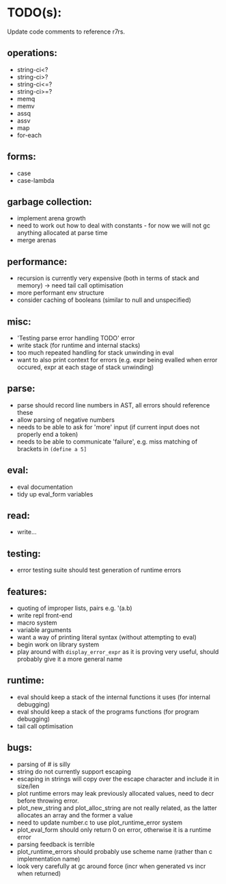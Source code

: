 TODO(s):
=====

Update code comments to reference r7rs.

operations:
-----------
* string-ci<?
* string-ci>?
* string-ci<=?
* string-ci>=?
* memq
* memv
* assq
* assv
* map
* for-each

forms:
------
* case
* case-lambda

garbage collection:
-------------------
* implement arena growth
* need to work out how to deal with constants - for now we will not gc anything allocated at parse time
* merge arenas

performance:
------------
* recursion is currently very expensive (both in terms of stack and memory) -> need tail call optimisation
* more performant env structure
* consider caching of booleans (similar to null and unspecified)

misc:
-----
* 'Testing parse error handling TODO' error
* write stack (for runtime and internal stacks)
* too much repeated handling for stack unwinding in eval
* want to also print context for errors (e.g. expr being evalled when error occured, expr at each stage of stack unwinding)

parse:
------
* parse should record line numbers in AST, all errors should reference these
* allow parsing of negative numbers
* needs to be able to ask for 'more' input (if current input does not properly end a token)
* needs to be able to communicate 'failure', e.g. miss matching of brackets in `(define a 5]`

eval:
-----
* eval documentation
* tidy up eval_form variables

read:
-----
* write...

testing:
--------
* error testing suite should test generation of runtime errors

features:
---------
* quoting of improper lists, pairs e.g. '(a.b)
* write repl front-end
* macro system
* variable arguments
* want a way of printing literal syntax (without attempting to eval)
* begin work on library system
* play around with `display_error_expr` as it is proving very useful, should probably give it a more general name

runtime:
---------
* eval should keep a stack of the internal functions it uses (for internal debugging)
* eval should keep a stack of the programs functions (for program debugging)
* tail call optimisation

bugs:
-----
* parsing of # is silly
* string do not currently support escaping
* escaping in strings will copy over the escape character and include it in size/len
* plot runtime errors may leak previously allocated values, need to decr before throwing error.
* plot_new_string and plot_alloc_string are not really related, as the latter allocates an array and the former a value
* need to update number.c to use plot_runtime_error system
* plot_eval_form should only return 0 on error, otherwise it is a runtime error
* parsing feedback is terrible
* plot_runtime_errors should probably use scheme name (rather than c implementation name)
* look very carefully at gc around force (incr when generated vs incr when returned)

